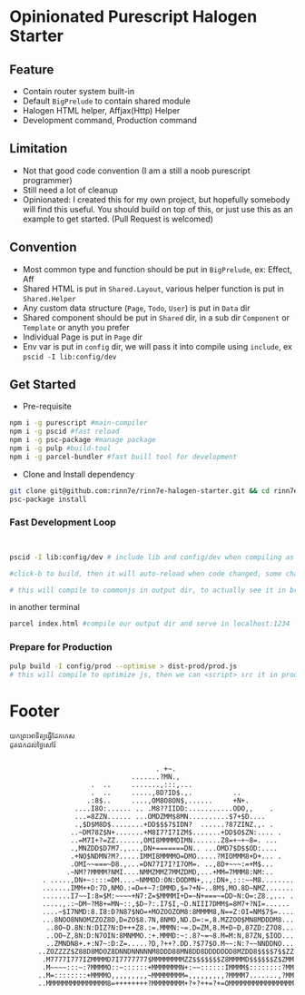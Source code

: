 # Opinionated Purescript Halogen Starter

## Feature
- Contain router system built-in
- Default `BigPrelude` to contain shared module
- Halogen HTML helper, Affjax(Http) Helper
- Development command, Production command

## Limitation
- Not that good code convention (I am a still a noob purescript programmer)
- Still need a lot of cleanup 
- Opinionated:
I created this for my own project, but hopefully somebody will find this useful. You should build on top of this, or just use this as an example to get started. (Pull Request is welcomed)

## Convention

- Most common type and function should be put in `BigPrelude`, ex: Effect, Aff
- Shared HTML is put in `Shared.Layout`, various helper function is put in `Shared.Helper`
- Any custom data structure (`Page`, `Todo`, `User`) is put in `Data` dir
- Shared component should be put in `Shared` dir, in a sub dir `Component` or `Template` or anyth you prefer
- Individual Page is put in `Page` dir
- Env var is put in `config` dir, we will pass it into compile using `include`, ex `pscid -I lib:config/dev`


## Get Started
- Pre-requisite
```bash
npm i -g purescript #main-compiler
npm i -g pscid #fast reload
npm i -g psc-package #manage package
npm i -g pulp #build-tool
npm i -g parcel-bundler #fast buill tool for development
```

- Clone and Install dependency
```bash
git clone git@github.com:rinn7e/rinn7e-halogen-starter.git && cd rinn7e-halogen-starter
psc-package install
```

### Fast Development Loop
```bash


pscid -I lib:config/dev # include lib and config/dev when compiling as well

#click-b to build, then it will auto-reload when code changed, some changes required full build again, click-b to build again

# this will compile to commonjs in output dir, to actually see it in browser, we use parcel, see command below
```
in another terminal

```bash
parcel index.html #compile our output dir and serve in localhost:1234
```

### Prepare for Production

```bash
pulp build -I config/prod --optimise > dist-prod/prod.js
# this will compile to optimize js, then we can <script> src it in prod index.html
```

# Footer
```
យកព្រះអាទិត្យធ្វើដែក​កេស
ដុតជកដល់ថ្ងៃសៅរ៍

                                     
                                    . +~.                                       
                              .......?MN.,                                      
                    .  ..     .......,:::,...                                   
                    .  ..     .....,8D?ID$.,.          ..                       
                   .:8$..     ....,OM8O8ON$,......     +N+.                     
                ....I8O:...... .. .M8??IIDD:...........ODO,,    .               
                ...=8ZZN...... ...OMDZMM$8MN..........$7+$D....                 
                .,$D$M8D$........+DD$$$7$IDN?  ......?87ZINZ.,. .               
               ..~DM78Z$N+.......+M8I7?I7IZM$.......+DD$O$ZN:.... .             
               ..=M7I+?=ZZ......,OMI8MMMMDIMN.......Z8=+~+~8=. ...              
               .,MNZDD$D7M7.,...,DN+=======DN.. ...OMD7$D$$OD:....              
               .+NO$NDMN?M?.....IMMI8MMMMO=DMO.....?MIOMMM8+D+... .             
               .OMI~~===~D8.,...=DN77I7I?I7OM=. ..,8D+~~~:=+M$...               
              .~NM??MMMM?NMI....NMMZMMZ7MMZDMD,...+MM=7MMM8:NM:..               
        . .....,DN+~::::=DM....~NMMOD:ON:DODMN+,.,:DN+,:::~~M8........          
        .......IMM++D:7D,NMO.:=D=+~7:DMMD,$=?+N~..8M$,MO.8D~NMZ.......          
        .......I7~~I:8=$M:~~~~+N7:Z=$MMMMI+D=~N+===~=DD~N:O=:Z8.,... .          
        .....,.:~DM~?M8+=MN~::,$D~?:.I7$I,~D.NIII7DMM$=8M7+?NI=......           
        ....~$I7NMD:8.I8:D?N87$NO=+MOZOOZOM8:8MMMM8,N==Z:OI=NM$7$=....          
        ...8NOO8NNOMZZOZ8D,D=ZO$8.7N,8NMO,ND.D=:=,8.MZZOO$MN8MDDDM8...          
         ..8O~D.8N:N:DIZ?N:D+++Z8.:=.MMMN:~=.D=ZM,8.M+D~D,87ZD:Z7O8...          
         ..OO~Z,8N:D:N7OIN:8MNMMO.:+.MMMD:~:.8?~=~8.M=M:N,87ZN,$IOD...          
         ..ZMNDN8+.+:N7~:D:Z=.....?D,?++?.DD.?$77$O.M~~:N:?~~NNDDNO...          
       ..ZOZZZZ$Z88D8MDOZ8DNNDNNNNNM8DDD88MN8DD8DDDDDDD8MZDD8$$$$7$$ZZ          
        .M7777I777IZMMMMD7I7777777$MMMMMMMMZZ$$$$$$$Z8MMMMD$$$$$$Z$ZMM          
        .M~~~~:::~:?MMMMO::~::::::+MMMMMMMN+:~~::::::IMMMM$::::::::?MM          
       ..M=::::::::+MMMMO,,,,,,,,,~MMMMMMMM=,,,,,,,,,?MMMM7.......,?MM          
       ..MMMMMMMMMMMMMMM8=++++++++?MMMMMMMM+?+?++=?+=OMMMMMMMMMMMMMMMM          
                                                                       
```
<!-- ASCII credit to https://groups.google.com/forum/#!topic/campg/YlWT0Sezt5I -->

